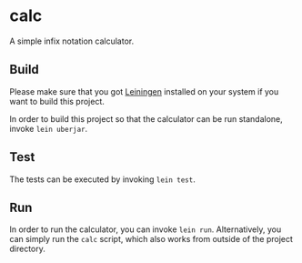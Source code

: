 # calc

A simple infix notation calculator.

## Build

Please make sure that you got [Leiningen](http://leiningen.org/)
installed on your system if you want to build this project.

In order to build this project so that the calculator can be run
standalone, invoke `lein uberjar`.

## Test

The tests can be executed by invoking `lein test`.

## Run

In order to run the calculator, you can invoke `lein run`.
Alternatively, you can simply run the `calc` script, which also works
from outside of the project directory.
